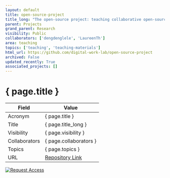 ```yaml
---
layout: default
title: open-source-project
title_long: "The open-source project: teaching collaborative open-source software development with Git and Python in the context of CoLRev"
parent: Projects
grand_parent: Research
visibility: Public
collaborators: ['dengdenglele', 'LaureenTh']
area: teaching
topics: ['teaching', 'teaching-materials']
html_url: https://github.com/digital-work-lab/open-source-project
archived: False
updated_recently: True
associated_projects: []
---
```


# { page.title }

Field               | Value
------------------- | ----------------------------------
Acronym             | { page.title }
Title               | { page.title_long }
Visibility          | { page.visibility }
Collaborators       | { page.collaborators }
Topics              | { page.topics }
URL                 | [Repository Link](https://github.com/digital-work-lab/open-source-project)

[![Request Access](https://img.shields.io/badge/Request-Access-blue?style=for-the-badge)](https://github.com/digital-work-lab/open-source-project/issues/new?assignees=geritwagner&labels=access+request&template=request-repo-access.md&title=%5BAccess+Request%5D+Request+for+access+to+repository)

